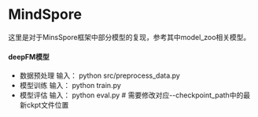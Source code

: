 # MindSpore
这里是对于MinsSpore框架中部分模型的复现，参考其中model_zoo相关模型。
#### deepFM模型
- 数据预处理 输入：	python src/preprocess_data.py 
- 模型训练 输入：    	python train.py
- 模型评估 输入：    	python eval.py                                # 需要修改对应--checkpoint_path中的最新ckpt文件位置
